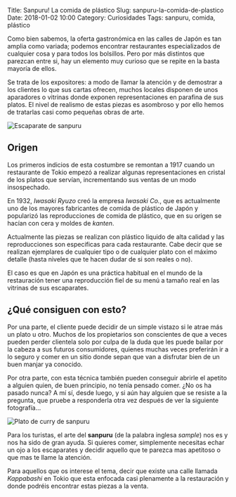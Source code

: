 Title: Sanpuru! La comida de plástico
Slug: sanpuru-la-comida-de-plastico
Date: 2018-01-02 10:00
Category: Curiosidades
Tags: sanpuru, comida, plástico



Como bien sabemos, la oferta gastronómica en las calles de Japón es tan amplia como variada; podemos encontrar restaurantes especializados de cualquier cosa y para todos los bolsillos. Pero por más distintos que parezcan entre si, hay un elemento muy curioso que se repite en la basta mayoría de ellos.

Se trata de los expositores: a modo de llamar la atención y de demostrar a los clientes lo que sus cartas ofrecen, muchos locales disponen de unos aparadores o vitrinas donde exponen representaciones en parafina de sus platos. El nivel de realismo de estas piezas es asombroso y por ello hemos de tratarlas casi como pequeñas obras de arte.

![Escaparate de sanpuru]({filename}/images/escaparate-de-sanpuru.jpg)

## Origen

Los primeros indicios de esta costumbre se remontan a 1917 cuando un restaurante de Tokio empezó a realizar algunas representaciones en cristal de los platos que servían, incrementando sus ventas de un modo insospechado.

En 1932, *Iwasaki Ryuzo* creó la empresa *Iwasaki Co.*, que es actualmente uno de los mayores fabricantes de comida de plástico de Japón y popularizó las reproducciones de comida de plástico, que en su origen se hacían con cera y moldes de *kanten*. 

Actualmente las piezas se realizan con plástico liquido de alta calidad y las reproducciones son especificas para cada restaurante. Cabe decir que se realizan ejemplares de cualquier tipo o de cualquier plato con el máximo detalle (hasta niveles que te hacen dudar de si son reales o no).

El caso es que en Japón es una práctica habitual en el mundo de la restauración tener una reproducción fiel de su menú a tamaño real en las vitrinas de sus escaparates.

## ¿Qué consiguen con esto?

Por una parte, el cliente puede decidir de un simple vistazo si le atrae más un plato u otro. Muchos de los propietarios son conscientes de que a veces pueden perder clientela solo por culpa de la duda que les puede bailar por la cabeza a sus futuros consumidores, quienes muchas veces preferirán ir a lo seguro y comer en un sitio donde sepan que van a disfrutar bien de un buen manjar ya conocido.

Por otra parte, con esta técnica también pueden conseguir abrirle el apetito a alguien quien, de buen principio, no tenía pensado comer. ¿No os ha pasado nunca? A mí sí, desde luego, y si aún hay alguien que se resiste a la pregunta, que pruebe a responderla otra vez después de ver la siguiente fotografía...

![Plato de curry de sanpuru]({filename}/images/plato-curry-sanpuru.jpg)

Para los turistas, el arte del **sanpuru** (de la palabra inglesa *sample*) nos es y nos ha sido de gran ayuda. Si quieres comer, simplemente necesitas echar un ojo a los escaparates y decidir aquello que te parezca mas apetitoso o que mas te llame la atención.

Para aquellos que os interese el tema, decir que existe una calle llamada *Kappabashi* en Tokio que esta enfocada casi plenamente a la restauración y donde podréis encontrar estas piezas a la venta.

